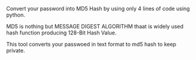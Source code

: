  Convert your password into MD5 Hash by using only 4 lines of code using python.
 
 MD5 is nothing but MESSAGE DIGEST ALGORITHM thaat is widely used hash function producing 128-Bit Hash Value.
 
 This tool converts your passwoed in text format to md5 hash to keep private.
